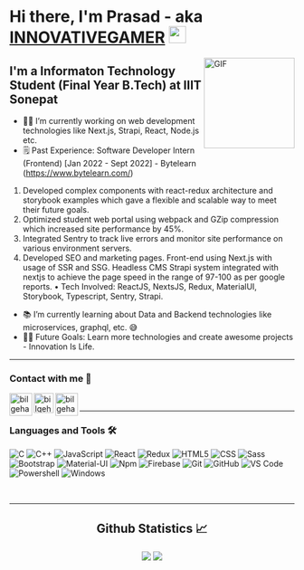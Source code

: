 # Hi there, I'm Prasad - aka [INNOVATIVEGAMER][website] <img width="30px" src="https://media.tenor.com/images/3b388fe03da271d2674faf85eb7c3fcd/tenor.gif" />

<img align="right" alt="GIF" height="160px" src="https://media.giphy.com/media/du3J3cXyzhj75IOgvA/giphy.gif" />

## I'm a Informaton Technology Student (Final Year B.Tech) at IIIT Sonepat

-   👨‍💻 I’m currently working on web development technologies like Next.js, Strapi, React, Node.js etc.
-   🗒️ Past Experience: 
  Software Developer Intern (Frontend) [Jan 2022 - Sept 2022] - Bytelearn (https://www.bytelearn.com/)
  1. Developed complex components with react-redux architecture and storybook examples which gave a flexible and scalable way to meet their future goals.
  2. Optimized student web portal using webpack and GZip compression which increased site performance by 45%.
  3. Integrated Sentry to track live errors and monitor site performance on various environment servers.
  4. Developed SEO and marketing pages. Front-end using Next.js with usage of SSR and SSG. Headless CMS Strapi system integrated with nextjs to achieve the page speed      in the range of 97-100 as per google reports.
  • Tech Involved: ReactJS, NextsJS, Redux, MaterialUI, Storybook, Typescript, Sentry, Strapi.
-   📚 I’m currently learning about Data and Backend technologies like microservices, graphql, etc. 😅
-   💪🏼 Future Goals: Learn more technologies and create awesome projects - Innovation Is Life.

---

### Contact with me 📝

[<img align="left" alt="bilgehangecici.site" width="40px" src="https://media.giphy.com/media/du3J3cXyzhj75IOgvA/giphy.gif" />][website]
[<img align="left" alt="bilgehangecici | LinkedIn" width="35px" src="https://i.pinimg.com/originals/de/b4/6f/deb46f02a59e3b3a2aa58fac16290d63.gif" />][linkedin]
[<img align="left" alt="bilgehangecici | Instagram" width="40px" src="https://thumbs.gfycat.com/OrnateOrneryFoal-max-1mb.gif" />][instagram]

<br />

---

### Languages and Tools 🛠

![C](http://img.shields.io/badge/-C-A8B9CC?style=flat-square&logo=c&logoColor=ffffff)
![C++](http://img.shields.io/badge/-C++-00599C?style=flat-square&logo=c++)
![JavaScript](https://img.shields.io/badge/-JavaScript-%23F7DF1C?style=flat-square&logo=javascript&logoColor=000000&labelColor=%23F7DF1C&color=%23FFCE5A)
![React](https://img.shields.io/badge/-React-61DAFB?style=flat-square&logo=react&logoColor=ffffff)
![Redux](https://img.shields.io/badge/-Redux-764ABC?style=flat-square&logo=redux&logoColor=ffffff)
![HTML5](https://img.shields.io/badge/-HTML5-%23E44D27?style=flat-square&logo=html5&logoColor=ffffff)
![CSS](https://img.shields.io/badge/-CSS3-%231572B6?style=flat-square&logo=css3)
![Sass](https://img.shields.io/badge/-Sass-%23CC6699?style=flat-square&logo=sass&logoColor=ffffff)
![Bootstrap](https://img.shields.io/badge/-Bootstrap-563D7C?style=flat-square&logo=Bootstrap)
![Material-UI](https://img.shields.io/badge/-MaterialUI-0081CB?style=flat-square&logo=Material-UI)
![Npm](https://img.shields.io/badge/-npm-CB3837?style=flat-square&logo=npm)
![Firebase](https://img.shields.io/badge/-Firebase-FFCA28?style=flat-square&logo=firebase&logoColor=ffffff)
![Git](https://img.shields.io/badge/-Git-%23F05032?style=flat-square&logo=git&logoColor=%23ffffff)
![GitHub](https://img.shields.io/badge/-GitHub-181717?style=flat-square&logo=github)
![VS Code](http://img.shields.io/badge/-VS%20Code-007ACC?style=flat-square&logo=visual-studio-code&logoColor=ffffff)
![Powershell](http://img.shields.io/badge/-Powershell-5391FE?style=flat-square&logo=powershell&logoColor=ffffff)
![Windows](http://img.shields.io/badge/-Windows-0078D6?style=flat-square&logo=windows&logoColor=ffffff)

<br/>

---

  <h2 align="center"> Github Statistics 📈 </h2>
  
  <div align="center">    
      <img align="center" src="https://github-readme-stats-sigma-five.vercel.app/api?username=INNOVATIVEGAMER&show_icons=true&include_all_commits=true&count_private=true&theme=react&line_height=40" />
      <img align="center" src="https://github-readme-stats.vercel.app/api/top-langs/?username=INNOVATIVEGAMER&theme=react&line_height=40&hide=css"/>
</div

[website]: https://github.com/INNOVATIVEGAMER
[instagram]: https://www.instagram.com/prasad_patewar/
[linkedin]: https://www.linkedin.com/in/prasad-patewar-b9066b204/
